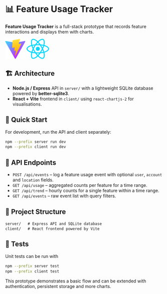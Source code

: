 # 📊 Feature Usage Tracker

**Feature Usage Tracker** is a full-stack prototype that records feature interactions and displays them with charts.

![Vite Logo](client/public/vite.svg)
![React Logo](client/src/assets/react.svg)

## 🏗 Architecture
- **Node.js / Express** API in `server/` with a lightweight SQLite database powered by **better-sqlite3**.
- **React + Vite** frontend in `client/` using `react-chartjs-2` for visualisations.

## 🚀 Quick Start
For development, run the API and client separately:
   ```bash
   npm --prefix server run dev
   npm --prefix client run dev
   ```

## 📡 API Endpoints
- `POST /api/events` – log a feature usage event with optional `user`, `account` and `location` fields.
- `GET /api/usage` – aggregated counts per feature for a time range.
- `GET /api/trend` – hourly counts for a single feature within a time range.
- `GET /api/events` – raw event list with query filters.

## 📂 Project Structure
```
server/   # Express API and SQLite database
client/   # React frontend powered by Vite
```

## 🧪 Tests
Unit tests can be run with
```bash
npm --prefix server test
npm --prefix client test
```

This prototype demonstrates a basic flow and can be extended with authentication, persistent storage and more charts.
